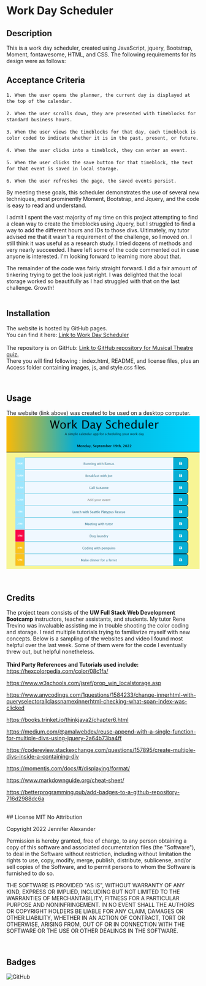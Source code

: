 # Work Day Scheduler

## Description

This is a work day scheduler, created using JavaScript, jquery, Bootstrap, Moment, fontawesome, HTML, and CSS. The following requirements for its design were as follows: 

## Acceptance Criteria

    1. When the user opens the planner, the current day is displayed at the top of the calendar.
    
    2. When the user scrolls down, they are presented with timeblocks for standard business hours.

    3. When the user views the timeblocks for that day, each timeblock is color coded to indicate whether it is in the past, present, or future.

    4. When the user clicks into a timeblock, they can enter an event.

    5. When the user clicks the save button for that timeblock, the text for that event is saved in local storage.
    
    6. When the user refreshes the page, the saved events persist.

By meeting these goals, this scheduler demonstrates the use of several new techniques, most prominently Moment, Bootstrap, and Jquery, and the code is easy to read and understand. 

I admit I spent the vast majority of my time on this project attempting to find a clean way to create the timeblocks using Jquery, but I struggled to find a way to add the different hours and IDs to those divs. Ultimately, my tutor advised me that it wasn't a requirement of the challenge, so I moved on. I still think it was useful as a research study. I tried dozens of methods and very nearly succeeded. I have left some of the code commented out in case anyone is interested. I'm looking forward to learning more about that. 

The remainder of the code was fairly straight forward. I did a fair amount of tinkering trying to get the look just right. I was delighted that the local storage worked so beautifully as I had struggled with that on the last challenge. Growth!
<br>
<br>

## Installation
The website is hosted by GitHub pages. <br>
You can find it here: [Link to Work Day Scheduler](https://jsalexan.github.io/congenial-journey/)
<br><br>
The repository is on GitHub: [Link to GitHub repository for Musical Theatre quiz.](https://github.com/jsalexan/congenial-journey) <br>
There you will find following : index.html, README, and license files, plus an Access folder containing images, js, and style.css files.

<br>

## Usage
The website (link above) was created to be used on a desktop computer. 
![Screen capture of the scheduler.](./assets/127.0.0.1_3000_index.html.png)

<br>

## Credits
The project team consists of the **UW Full Stack Web Development Bootcamp** instructors, teacher assistants, and students. My tutor Rene Trevino was invaluable assisting me in trouble shooting the color coding and storage. I read multiple tutorials trying to familiarize myself with new concepts. Below is a sampling of the websites and video I found most helpful over the last week. Some of them were for the code I eventually threw out, but helpful nonetheless.
<br>
<br>
**Third Party References and Tutorials used include:** 
<br>
https://hexcolorpedia.com/color/08c1fa/

https://www.w3schools.com/jsref/prop_win_localstorage.asp

https://www.anycodings.com/1questions/1584233/change-innerhtml-with-queryselectorallclassnamexinnerhtml-checking-what-span-index-was-clicked

https://books.trinket.io/thinkjava2/chapter6.html

https://medium.com/@amalwebdev/reuse-append-with-a-single-function-for-multiple-divs-using-jquery-2a64b73ba4ff

https://codereview.stackexchange.com/questions/157895/create-multiple-divs-inside-a-containing-div

https://momentjs.com/docs/#/displaying/format/

https://www.markdownguide.org/cheat-sheet/

https://betterprogramming.pub/add-badges-to-a-github-repository-716d2988dc6a

<br>
## License
MIT No Attribution

Copyright 2022 Jennifer Alexander

Permission is hereby granted, free of charge, to any person obtaining a copy of this
software and associated documentation files (the "Software"), to deal in the Software
without restriction, including without limitation the rights to use, copy, modify,
merge, publish, distribute, sublicense, and/or sell copies of the Software, and to
permit persons to whom the Software is furnished to do so.

THE SOFTWARE IS PROVIDED "AS IS", WITHOUT WARRANTY OF ANY KIND, EXPRESS OR IMPLIED,
INCLUDING BUT NOT LIMITED TO THE WARRANTIES OF MERCHANTABILITY, FITNESS FOR A
PARTICULAR PURPOSE AND NONINFRINGEMENT. IN NO EVENT SHALL THE AUTHORS OR COPYRIGHT
HOLDERS BE LIABLE FOR ANY CLAIM, DAMAGES OR OTHER LIABILITY, WHETHER IN AN ACTION
OF CONTRACT, TORT OR OTHERWISE, ARISING FROM, OUT OF OR IN CONNECTION WITH THE
SOFTWARE OR THE USE OR OTHER DEALINGS IN THE SOFTWARE.

<br>

## Badges
![GitHub](https://img.shields.io/github/license/jsalexan/congenial-journey)

